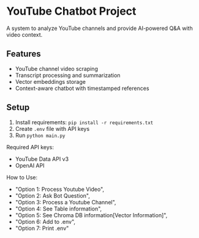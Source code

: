 # YouTube Chatbot Project

A system to analyze YouTube channels and provide AI-powered Q&A with video context.

## Features
- YouTube channel video scraping
- Transcript processing and summarization
- Vector embeddings storage
- Context-aware chatbot with timestamped references

## Setup
1. Install requirements: `pip install -r requirements.txt`
2. Create `.env` file with API keys
3. Run `python main.py`

Required API keys:
- YouTube Data API v3
- OpenAI API

How to Use:
- "Option 1: Process Youtube Video",
- "Option 2: Ask Bot Question",
- "Option 3: Process a Youtube Channel",
- "Option 4: See Table information",
- "Option 5: See Chroma DB information[Vector Information]",
- "Option 6: Add to .env",
- "Option 7: Print .env"